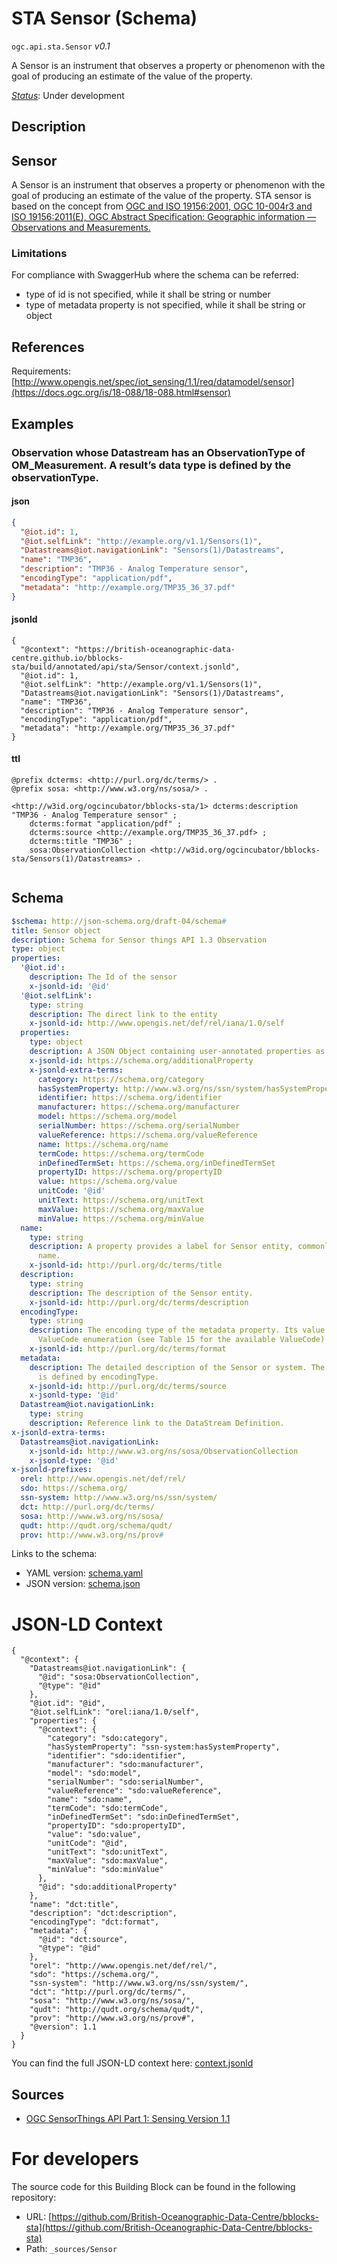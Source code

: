 
# STA Sensor (Schema)

`ogc.api.sta.Sensor` *v0.1*

A Sensor is an instrument that observes a property or phenomenon with the goal of producing an estimate of the value of the property.

[*Status*](http://www.opengis.net/def/status): Under development

## Description

## Sensor

A Sensor is an instrument that observes a property or phenomenon with the goal of producing an estimate of the value of the property.
STA sensor is based on the concept from [OGC and ISO 19156:2001, OGC 10-004r3 and ISO 19156:2011(E), OGC Abstract Specification: Geographic information — Observations and Measurements.](http://portal.opengeospatial.org/files/?artifact_id=41579)

### Limitations
For compliance with SwaggerHub where the schema can be referred:
- type of id is not specified, while it shall be string or number
- type of metadata property is not specified, while it shall be string or object


## References

Requirements: [http://www.opengis.net/spec/iot_sensing/1.1/req/datamodel/sensor](https://docs.ogc.org/is/18-088/18-088.html#sensor)

## Examples

### Observation whose Datastream has an ObservationType of OM_Measurement. A result’s data type is defined by the observationType.
#### json
```json
{
  "@iot.id": 1,
  "@iot.selfLink": "http://example.org/v1.1/Sensors(1)",
  "Datastreams@iot.navigationLink": "Sensors(1)/Datastreams",
  "name": "TMP36",
  "description": "TMP36 - Analog Temperature sensor",
  "encodingType": "application/pdf",
  "metadata": "http://example.org/TMP35_36_37.pdf"
}

```

#### jsonld
```jsonld
{
  "@context": "https://british-oceanographic-data-centre.github.io/bblocks-sta/build/annotated/api/sta/Sensor/context.jsonld",
  "@iot.id": 1,
  "@iot.selfLink": "http://example.org/v1.1/Sensors(1)",
  "Datastreams@iot.navigationLink": "Sensors(1)/Datastreams",
  "name": "TMP36",
  "description": "TMP36 - Analog Temperature sensor",
  "encodingType": "application/pdf",
  "metadata": "http://example.org/TMP35_36_37.pdf"
}
```

#### ttl
```ttl
@prefix dcterms: <http://purl.org/dc/terms/> .
@prefix sosa: <http://www.w3.org/ns/sosa/> .

<http://w3id.org/ogcincubator/bblocks-sta/1> dcterms:description "TMP36 - Analog Temperature sensor" ;
    dcterms:format "application/pdf" ;
    dcterms:source <http://example.org/TMP35_36_37.pdf> ;
    dcterms:title "TMP36" ;
    sosa:ObservationCollection <http://w3id.org/ogcincubator/bblocks-sta/Sensors(1)/Datastreams> .


```

## Schema

```yaml
$schema: http://json-schema.org/draft-04/schema#
title: Sensor object
description: Schema for Sensor things API 1.3 Observation
type: object
properties:
  '@iot.id':
    description: The Id of the sensor
    x-jsonld-id: '@id'
  '@iot.selfLink':
    type: string
    description: The direct link to the entity
    x-jsonld-id: http://www.opengis.net/def/rel/iana/1.0/self
  properties:
    type: object
    description: A JSON Object containing user-annotated properties as key-value pairs.
    x-jsonld-id: https://schema.org/additionalProperty
    x-jsonld-extra-terms:
      category: https://schema.org/category
      hasSystemProperty: http://www.w3.org/ns/ssn/system/hasSystemProperty
      identifier: https://schema.org/identifier
      manufacturer: https://schema.org/manufacturer
      model: https://schema.org/model
      serialNumber: https://schema.org/serialNumber
      valueReference: https://schema.org/valueReference
      name: https://schema.org/name
      termCode: https://schema.org/termCode
      inDefinedTermSet: https://schema.org/inDefinedTermSet
      propertyID: https://schema.org/propertyID
      value: https://schema.org/value
      unitCode: '@id'
      unitText: https://schema.org/unitText
      maxValue: https://schema.org/maxValue
      minValue: https://schema.org/minValue
  name:
    type: string
    description: A property provides a label for Sensor entity, commonly a descriptive
      name.
    x-jsonld-id: http://purl.org/dc/terms/title
  description:
    type: string
    description: The description of the Sensor entity.
    x-jsonld-id: http://purl.org/dc/terms/description
  encodingType:
    type: string
    description: The encoding type of the metadata property. Its value is one of the
      ValueCode enumeration (see Table 15 for the available ValueCode).
    x-jsonld-id: http://purl.org/dc/terms/format
  metadata:
    description: The detailed description of the Sensor or system. The metadata type
      is defined by encodingType.
    x-jsonld-id: http://purl.org/dc/terms/source
    x-jsonld-type: '@id'
  Datastream@iot.navigationLink:
    type: string
    description: Reference link to the DataStream Definition.
x-jsonld-extra-terms:
  Datastreams@iot.navigationLink:
    x-jsonld-id: http://www.w3.org/ns/sosa/ObservationCollection
    x-jsonld-type: '@id'
x-jsonld-prefixes:
  orel: http://www.opengis.net/def/rel/
  sdo: https://schema.org/
  ssn-system: http://www.w3.org/ns/ssn/system/
  dct: http://purl.org/dc/terms/
  sosa: http://www.w3.org/ns/sosa/
  qudt: http://qudt.org/schema/qudt/
  prov: http://www.w3.org/ns/prov#

```

Links to the schema:

* YAML version: [schema.yaml](https://british-oceanographic-data-centre.github.io/bblocks-sta/build/annotated/api/sta/Sensor/schema.json)
* JSON version: [schema.json](https://british-oceanographic-data-centre.github.io/bblocks-sta/build/annotated/api/sta/Sensor/schema.yaml)


# JSON-LD Context

```jsonld
{
  "@context": {
    "Datastreams@iot.navigationLink": {
      "@id": "sosa:ObservationCollection",
      "@type": "@id"
    },
    "@iot.id": "@id",
    "@iot.selfLink": "orel:iana/1.0/self",
    "properties": {
      "@context": {
        "category": "sdo:category",
        "hasSystemProperty": "ssn-system:hasSystemProperty",
        "identifier": "sdo:identifier",
        "manufacturer": "sdo:manufacturer",
        "model": "sdo:model",
        "serialNumber": "sdo:serialNumber",
        "valueReference": "sdo:valueReference",
        "name": "sdo:name",
        "termCode": "sdo:termCode",
        "inDefinedTermSet": "sdo:inDefinedTermSet",
        "propertyID": "sdo:propertyID",
        "value": "sdo:value",
        "unitCode": "@id",
        "unitText": "sdo:unitText",
        "maxValue": "sdo:maxValue",
        "minValue": "sdo:minValue"
      },
      "@id": "sdo:additionalProperty"
    },
    "name": "dct:title",
    "description": "dct:description",
    "encodingType": "dct:format",
    "metadata": {
      "@id": "dct:source",
      "@type": "@id"
    },
    "orel": "http://www.opengis.net/def/rel/",
    "sdo": "https://schema.org/",
    "ssn-system": "http://www.w3.org/ns/ssn/system/",
    "dct": "http://purl.org/dc/terms/",
    "sosa": "http://www.w3.org/ns/sosa/",
    "qudt": "http://qudt.org/schema/qudt/",
    "prov": "http://www.w3.org/ns/prov#",
    "@version": 1.1
  }
}
```

You can find the full JSON-LD context here:
[context.jsonld](https://british-oceanographic-data-centre.github.io/bblocks-sta/build/annotated/api/sta/Sensor/context.jsonld)

## Sources

* [OGC SensorThings API Part 1: Sensing Version 1.1](https://docs.ogc.org/is/18-088/18-088.html#sensor)

# For developers

The source code for this Building Block can be found in the following repository:

* URL: [https://github.com/British-Oceanographic-Data-Centre/bblocks-sta](https://github.com/British-Oceanographic-Data-Centre/bblocks-sta)
* Path: `_sources/Sensor`

